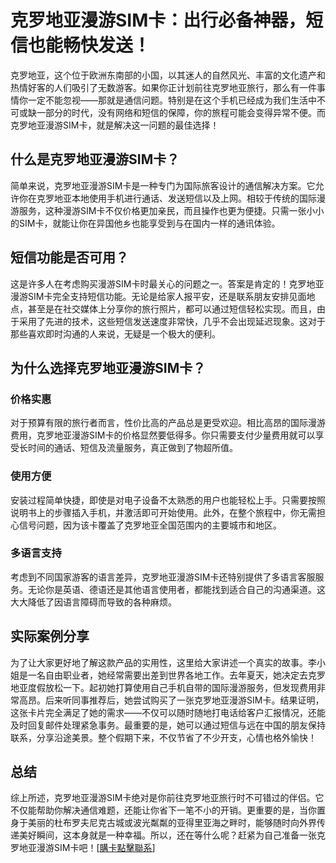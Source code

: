 # 克罗地亚漫游SIM卡：出行必备神器，短信也能畅快发送！

克罗地亚，这个位于欧洲东南部的小国，以其迷人的自然风光、丰富的文化遗产和热情好客的人们吸引了无数游客。如果你正计划前往克罗地亚旅行，那么有一件事情你一定不能忽视——那就是通信问题。特别是在这个手机已经成为我们生活中不可或缺一部分的时代，没有网络和短信的保障，你的旅程可能会变得异常不便。而克罗地亚漫游SIM卡，就是解决这一问题的最佳选择！

## 什么是克罗地亚漫游SIM卡？

简单来说，克罗地亚漫游SIM卡是一种专门为国际旅客设计的通信解决方案。它允许你在克罗地亚本地使用手机进行通话、发送短信以及上网。相较于传统的国际漫游服务，这种漫游SIM卡不仅价格更加亲民，而且操作也更为便捷。只需一张小小的SIM卡，就能让你在异国他乡也能享受到与在国内一样的通讯体验。

## 短信功能是否可用？

这是许多人在考虑购买漫游SIM卡时最关心的问题之一。答案是肯定的！克罗地亚漫游SIM卡完全支持短信功能。无论是给家人报平安，还是联系朋友安排见面地点，甚至是在社交媒体上分享你的旅行照片，都可以通过短信轻松实现。而且，由于采用了先进的技术，这些短信发送速度非常快，几乎不会出现延迟现象。这对于那些喜欢即时沟通的人来说，无疑是一个极大的便利。

## 为什么选择克罗地亚漫游SIM卡？

### 价格实惠
对于预算有限的旅行者而言，性价比高的产品总是更受欢迎。相比高昂的国际漫游费用，克罗地亚漫游SIM卡的价格显然要低得多。你只需要支付少量费用就可以享受长时间的通话、短信及流量服务，真正做到了物超所值。

### 使用方便
安装过程简单快捷，即使是对电子设备不太熟悉的用户也能轻松上手。只需要按照说明书上的步骤插入手机，并激活即可开始使用。此外，在整个旅程中，你无需担心信号问题，因为该卡覆盖了克罗地亚全国范围内的主要城市和地区。

### 多语言支持
考虑到不同国家游客的语言差异，克罗地亚漫游SIM卡还特别提供了多语言客服服务。无论你是英语、德语还是其他语言使用者，都能找到适合自己的沟通渠道。这大大降低了因语言障碍而导致的各种麻烦。

## 实际案例分享

为了让大家更好地了解这款产品的实用性，这里给大家讲述一个真实的故事。李小姐是一名自由职业者，她经常需要出差到世界各地工作。去年夏天，她决定去克罗地亚度假放松一下。起初她打算使用自己手机自带的国际漫游服务，但发现费用非常高昂。后来听同事推荐后，她尝试购买了一张克罗地亚漫游SIM卡。结果证明，这张卡片完全满足了她的需求——不仅可以随时随地打电话给客户汇报情况，还能及时回复邮件处理紧急事务。最重要的是，她可以通过短信与远在中国的朋友保持联系，分享沿途美景。整个假期下来，不仅节省了不少开支，心情也格外愉快！

## 总结

综上所述，克罗地亚漫游SIM卡绝对是你前往克罗地亚旅行时不可错过的伴侣。它不仅能帮助你解决通信难题，还能让你省下一笔不小的开销。更重要的是，当你置身于美丽的杜布罗夫尼克古城或波光粼粼的亚得里亚海之畔时，能够随时向外界传递美好瞬间，这本身就是一种幸福。所以，还在等什么呢？赶紧为自己准备一张克罗地亚漫游SIM卡吧！[[購卡點擊聯系](https://t.me/s/esim1088)]